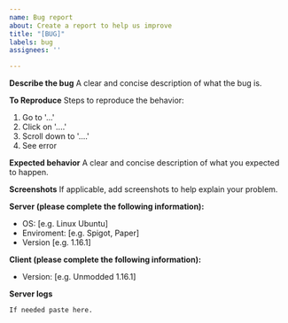 ```yaml
---
name: Bug report
about: Create a report to help us improve
title: "[BUG]"
labels: bug
assignees: ''

---
```


**Describe the bug**
A clear and concise description of what the bug is.

**To Reproduce**
Steps to reproduce the behavior:
1. Go to '...'
2. Click on '....'
3. Scroll down to '....'
4. See error

**Expected behavior**
A clear and concise description of what you expected to happen.

**Screenshots**
If applicable, add screenshots to help explain your problem.

**Server (please complete the following information):**
 - OS: [e.g. Linux Ubuntu]
 - Enviroment: [e.g. Spigot, Paper]
 - Version [e.g. 1.16.1]

**Client (please complete the following information):**
 - Version: [e.g. Unmodded 1.16.1]

**Server logs**
```
If needed paste here.
```
